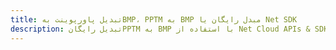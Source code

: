 ---title: تبدیل پاورپوینت بهBMP، PPTM به BMP مبدل رایگان یا Net SDKdescription: تبدیل رایگانPPTM به BMP با استفاده از Net Cloud APIs & SDK. همچنین اسناد Microsoft PowerPoint را در Cloud ایجاد، ویرایش و رندر کنید.---